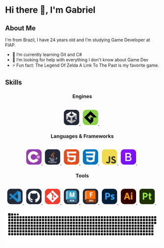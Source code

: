 <!-- Title -->
<h1> Hi there 👋, I'm Gabriel </h1>

<!-- About Me Title -->
<h2> About Me </h2>

<!-- About Me Text -->
<p> I'm from Brazil, I have 24 years old and I'm studying Game Developer at FIAP. </p>

- 🌱 I’m currently learning Git and C# 
- 🤔 I’m looking for help with everything I don't know about Game Dev 
- ⚡ Fun fact: The Legend Of Zelda A Link To The Past is my favorite game. 

<h2> Skills </h2>

<!-- Engines Section -->
<div align="center">
  
  <!-- Engines Title -->
  <h3> Engines </h3><br>

  <!-- Engiges Icons -->
  <div>
    <a href="https://unity.com/"><picture>
      <source media="(prefers-color-scheme: light)" srcset="https://github.com/DvoraGames/dvoragames/blob/icons/Unity-Light.svg" />
      <img src="https://github.com/DvoraGames/dvoragames/blob/icons/Unity-Dark.svg" alt="Unity Engine" width=50px>
    </picture></a>&nbsp;
    <a href="https://gamemaker.io/"><picture>
      <source media="(prefers-color-scheme: light)" srcset="https://github.com/DvoraGames/dvoragames/blob/icons/GameMakerStudio.svg" />
      <img src="https://github.com/DvoraGames/dvoragames/blob/icons/GameMakerStudio.svg" alt="GameMaker" width=50px>
    </picture></a>&nbsp;
  </div>
</div>

<!-- Languages Section -->
<div align="center">
  
  <!-- Languages Title -->
  <h3> Languages & Frameworks </h3><br>
  
  <!-- Languages Icons -->
  <div>
    <a href="https://learn.microsoft.comr/dotnet/csharp/"><picture>
      <source media="(prefers-color-scheme: light)" srcset="https://github.com/DvoraGames/dvoragames/blob/icons/CS.svg" />
      <img src="https://github.com/DvoraGames/dvoragames/blob/icons/CS.svg" alt="C# (C Sharp)" width=50px>
    </picture></a>&nbsp;
    <a href="https://dev.java/"><picture>
      <source media="(prefers-color-scheme: light)" srcset="https://github.com/DvoraGames/dvoragames/blob/icons/Java-Light.svg" />
      <img src="https://github.com/DvoraGames/dvoragames/blob/icons/Java-Dark.svg" alt="Java" width=50px>
    </picture></a>&nbsp;
    <a href="https://developer.mozilla.org/docs/Web/HTML"><picture>
      <source media="(prefers-color-scheme: light)" srcset="https://github.com/DvoraGames/dvoragames/blob/icons/HTML.svg" />
      <img src="https://github.com/DvoraGames/dvoragames/blob/icons/HTML.svg" alt="HTML" width=50px>
    </picture></a>&nbsp;
    <a href="https://developer.mozilla.org/docs/Learn/Getting_started_with_the_web/CSS_basics"><picture>
      <source media="(prefers-color-scheme: light)" srcset="https://github.com/DvoraGames/dvoragames/blob/icons/CSS.svg" />
      <img src="https://github.com/DvoraGames/dvoragames/blob/icons/CSS.svg" alt="CSS" width=50px>
    </picture></a>&nbsp;
    <a href="https://developer.mozilla.org/docs/web/javascript/guide/introduction"><picture>
      <source media="(prefers-color-scheme: light)" srcset="https://github.com/DvoraGames/dvoragames/blob/icons/JavaScript.svg" />
      <img src="https://github.com/DvoraGames/dvoragames/blob/icons/JavaScript.svg" alt="JavaScript" width=50px>
    </picture></a>&nbsp;
    <a href="https://getbootstrap.com/"><picture>
    <source media="(prefers-color-scheme: light)" srcset="https://github.com/DvoraGames/dvoragames/blob/icons/Bootstrap.svg" />
      <img src="https://github.com/DvoraGames/dvoragames/blob/icons/Bootstrap.svg" alt="Bootstrap" width=50px>
    </picture></a>&nbsp;
  </div>
</div>

<!-- Tools Section -->
<div align="center">
  
  <!-- Tools Title -->
  <h3> Tools </h3><br>
  
  <!-- Tools Icons -->
  <div>
    <a href="https://code.visualstudio.com/"><picture>
      <source media="(prefers-color-scheme: light)" srcset="https://github.com/DvoraGames/dvoragames/blob/icons/VSCode-Light.svg" />
      <img src="https://github.com/DvoraGames/dvoragames/blob/icons/VSCode-Dark.svg" alt="Github" width=50px>
    </picture></a>&nbsp;
    <a href="https://github.com/"><picture>
      <source media="(prefers-color-scheme: light)" srcset="https://github.com/DvoraGames/dvoragames/blob/icons/Github-Light.svg" />
      <img src="https://github.com/DvoraGames/dvoragames/blob/icons/Github-Dark.svg" alt="Github" width=50px>
    </picture></a>&nbsp;
    <a href="https://git-scm.com/"><picture>
      <source media="(prefers-color-scheme: light)" srcset="https://github.com/DvoraGames/dvoragames/blob/icons/Git.svg" />
      <img src="https://github.com/DvoraGames/dvoragames/blob/icons/Git.svg" alt="Git" width=50px>
    </picture></a>&nbsp;
      <a href="https://www.autodesk.com/products/maya/overview?term=1-YEAR&tab=subscription"><picture>
      <source media="(prefers-color-scheme: light)" srcset="https://github.com/DvoraGames/dvoragames/blob/icons/Maya-Light.svg" />
      <img src="https://github.com/DvoraGames/dvoragames/blob/icons/Maya-Dark.svg" alt="Maya" width=50px>
    </picture></a>&nbsp;
    <a href="https://www.autodesk.com/products/fusion-360/overview?term=1-YEAR&tab=subscription"><picture>
      <source media="(prefers-color-scheme: light)" srcset="https://github.com/DvoraGames/dvoragames/blob/icons/Fusion360-Light.svg" />
      <img src="https://github.com/DvoraGames/dvoragames/blob/icons/Fusion360-Dark.svg" alt="Fusion 360" width=50px>
    </picture></a>&nbsp;
    <a href="https://www.adobe.com/products/photoshop.html"><picture>
      <source media="(prefers-color-scheme: light)" srcset="https://github.com/DvoraGames/dvoragames/blob/icons/Photoshop.svg" />
      <img src="https://github.com/DvoraGames/dvoragames/blob/icons/Photoshop.svg" alt="Photoshop" width=50px>
    </picture></a>&nbsp;
    <a href="https://www.adobe.com/products/illustrator.html"><picture>
      <source media="(prefers-color-scheme: light)" srcset="https://github.com/DvoraGames/dvoragames/blob/icons/Illustrator.svg" />
      <img src="https://github.com/DvoraGames/dvoragames/blob/icons/Illustrator.svg" alt="Illustrator" width=50px>
    </picture></a>&nbsp;
      <a href="https://www.adobe.com/products/substance3d-painter.html"><picture>
      <source media="(prefers-color-scheme: light)" srcset="https://github.com/DvoraGames/dvoragames/blob/icons/SubstancePainter.svg" />
      <img src="https://github.com/DvoraGames/dvoragames/blob/icons/SubstancePainter.svg" alt="Substance Painter" width=50px>
    </picture></a>&nbsp;
  </div>
</div>

<br>

<!--
<div>
  <a><picture>
    <source media="(prefers-color-scheme: light)" srcset="https://github.com/DvoraGames/dvoragames/blob/icons/Maya-Light.svg" />
    <img src="https://github-readme-stats.vercel.app/api/top-langs/?username=DvoraGames&layout=compact&theme=dark#gh-dark-mode-only">
  </picture></a>
</div>
-->

<!-- Snake Game -->
<div align="center">
  <picture>
    <source media="(prefers-color-scheme: dark)" srcset="https://github.com/DvoraGames/dvoragames/blob/output/github-snake-dark.svg" />
    <source media="(prefers-color-scheme: light)" srcset="https://github.com/DvoraGames/dvoragames/blob/output/github-snake.svg" />
    <img alt="github-snake" src="github-snake.svg" />
  </picture>
</div>
